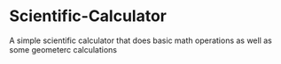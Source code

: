 # Scientific-Calculator
A simple scientific calculator that does basic math operations as well as some geometerc calculations
